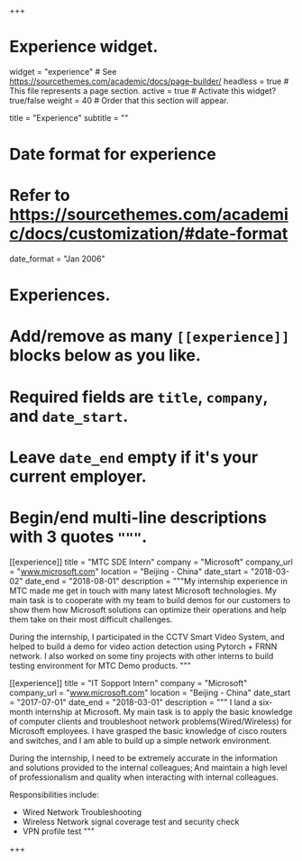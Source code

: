 +++
# Experience widget.
widget = "experience"  # See https://sourcethemes.com/academic/docs/page-builder/
headless = true  # This file represents a page section.
active = true  # Activate this widget? true/false
weight = 40  # Order that this section will appear.

title = "Experience"
subtitle = ""

# Date format for experience
#   Refer to https://sourcethemes.com/academic/docs/customization/#date-format
date_format = "Jan 2006"

# Experiences.
#   Add/remove as many `[[experience]]` blocks below as you like.
#   Required fields are `title`, `company`, and `date_start`.
#   Leave `date_end` empty if it's your current employer.
#   Begin/end multi-line descriptions with 3 quotes `"""`.

[[experience]]
  title = "MTC SDE Intern"
  company = "Microsoft"
  company_url = "www.microsoft.com"
  location = "Beijing - China"
  date_start = "2018-03-02"
  date_end = "2018-08-01"
  description = """My internship experience in MTC made me get in touch with many latest Microsoft technologies. My main task is to cooperate with my team to build demos for our customers to show them how Microsoft solutions can optimize their operations and help them take on their most difficult challenges.

During the internship, I participated in the CCTV Smart Video System, and helped to build a demo for video action detection using Pytorch + FRNN network. I also worked on some tiny projects with other interns to build testing environment for MTC Demo products.
"""

[[experience]]
  title = "IT Sopport Intern"
  company = "Microsoft"
  company_url = "www.microsoft.com"
  location = "Beijing - China"
  date_start = "2017-07-01"
  date_end = "2018-03-01"
  description = """ I land a six-month internship at Microsoft. My main task is to apply the basic knowledge of computer clients and troubleshoot network problems(Wired/Wireless) for Microsoft employees. I have grasped the basic knowledge of cisco routers and switches, and I am able to build up a simple network environment.  
  
  During the internship, I need to be extremely accurate in the information and solutions provided to the internal colleagues; And maintain a high level of professionalism and quality when interacting with internal colleagues.   

  Responsibilities include:
  
  * Wired Network Troubleshooting
  * Wireless Network signal coverage test and security check
  * VPN profile test 
  """

+++

